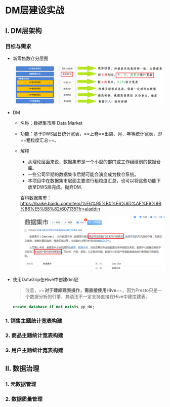 # DM层建设实战

## I. DM层架构

### 目标与需求

- 新零售数仓分层图

  ![image-20211017084052778](assets/image-20211017084052778.png)

- DM

  - 名称：数据集市层 Data Market

  - 功能：基于DWS层日统计宽表，==上卷==出周、月、年等统计宽表，即==粗粒度汇总==。

  - 解释

    - 从理论层面来说，数据集市是一个小型的部门或工作组级别的数据仓库。
    - 一些公司早期的数据集市后期可能会演变成为数仓系统。
    - 本项目中在数据集市层面主要进行粗粒度汇总，也可以将这些功能下放至DWS层完成。抛弃DM.

    百科数据集市：https://baike.baidu.com/item/%E6%95%B0%E6%8D%AE%E9%9B%86%E5%B8%82/607135?fr=aladdin

    ![image-20211204134827255](assets/image-20211204134827255.png)

- 使用DataGrip在Hive中创建dm层

  > 注意，==**对于建库建表操作，需直接使用Hive**==，因为Presto只是一个数据分析的引擎，其语法不一定支持直接在Hive中建库建表。

  ```sql
  create database if not exists yp_dm;
  ```

### 1. 销售主题统计宽表构建



### 2. 商品主题统计宽表构建



### 3. 用户主题统计宽表构建



## II. 数据治理

### 1. 元数据管理



### 2. 数据质量管理



